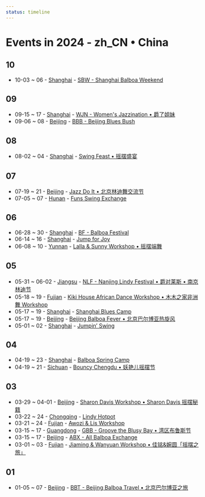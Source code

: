 ```yaml
---
status: timeline
---
```


# Events in 2024 - zh_CN • China

## 10

- 10-03 ~ 06 - [Shanghai](Shanghai.md) - [SBW - Shanghai Balboa Weekend](shanghai-balboa-weekend.md)

## 09

- 09-15 ~ 17 - [Shanghai](Shanghai.md) - [WJN - Women's Jazzination • 爵了姐妹](womens-jazzination.md)
- 09-06 ~ 08 - [Beijing](Beijing.md) - [BBB - Beijing Blues Bush](beijing-blues-bush.md)

## 08

- 08-02 ~ 04 - [Shanghai](Shanghai.md) - [Swing Feast • 摇摆盛宴](swing-feast.md)

## 07

- 07-19 ~ 21 - [Beijing](Beijing.md) - [Jazz Do It • 北京林迪舞交流节](jazz-do-it.md)
- 07-05 ~ 07 - [Hunan](Hunan.md) - [Funs Swing Exchange](funs-swing-exchange.md)

## 06

- 06-28 ~ 30 - [Shanghai](Shanghai.md) - [BF - Balboa Festival](balboa-festival.md)
- 06-14 ~ 16 - [Shanghai](Shanghai.md) - [Jump for Joy](jump-for-joy.md)
- 06-08 ~ 10 - [Yunnan](Yunnan.md) - [Lalla & Sunny Workshop • 摇摆端舞](dali-lalla-n-sunny-workshop.md)

## 05

- 05-31 ~ 06-02 - [Jiangsu](Jiangsu.md) - [NLF - Nanjing Lindy Festival • 爵对莱斯 • 南京林迪节](nanjing-lindy-festival.md)
- 05-18 ~ 19 - [Fujian](Fujian.md) - [Kiki House African Dance Workshop • 木木之家非洲舞 Workshop](xiamen-kiki-house-african-dance-workshop.md)
- 05-17 ~ 19 - [Shanghai](Shanghai.md) - [Shanghai Blues Camp](shanghai-blues-camp.md)
- 05-17 ~ 19 - [Beijing](Beijing.md) - [Beijing Balboa Fever • 北京巴尔博亚热旋风](beijing-balboa-fever.md)
- 05-01 ~ 02 - [Shanghai](Shanghai.md) - [Jumpin’ Swing](jumping-swing.md)

## 04

- 04-19 ~ 23 - [Shanghai](Shanghai.md) - [Balboa Spring Camp](balboa-spring-camp.md)
- 04-19 ~ 21 - [Sichuan](Sichuan.md) - [Bouncy Chengdu • 妖艳儿摇摆节](bouncy-chengdu.md)

## 03

- 03-29 ~ 04-01 - [Beijing](Beijing.md) - [Sharon Davis Workshop • Sharon Davis 摇摆秘籍](beijing-sharon-davis-workshop.md)
- 03-22 ~ 24 - [Chongqing](Chongqing.md) - [Lindy Hotpot](lindy-hotpot.md)
- 03-21 ~ 24 - [Fujian](Fujian.md) - [Awozi & Lis Workshop](xiamen-awozi-n-lis-workshop.md)
- 03-15 ~ 17 - [Guangdong](Guangdong.md) - [GBB - Groove the Blusy Bay • 湾区布鲁斯节](groove-the-blusy-bay.md)
- 03-15 ~ 17 - [Beijing](Beijing.md) - [ABX - All Balboa Exchange](all-balboa-exchange.md)
- 03-01 ~ 03 - [Fujian](Fujian.md) - [Jiaming & Wanyuan Workshop • 佳铭&婉圆「摇摆之旅」](xiamen-jiaming-n-wanyuan-workshop.md)

## 01

- 01-05 ~ 07 - [Beijing](Beijing.md) - [BBT - Beijing Balboa Travel • 北京巴尔博亚之旅](beijing-balboa-travel.md)

